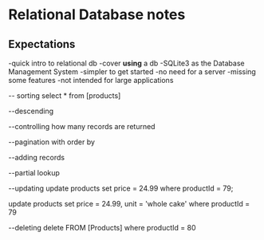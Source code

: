 # Relational Database notes


## Expectations

-quick intro to relational db
-cover **using** a db
-SQLite3 as the Database Management System
    -simpler to get started
    -no need for a server
    -missing some features
    -not intended for large applications

-- sorting
select * from [products]



--descending


--controlling how many records are returned


--pagination with order by 


--adding records


--partial lookup



--updating
update products
set price = 24.99
where productId = 79;

update products
set price = 24.99, unit = 'whole cake'
where productId = 79


--deleting
delete FROM [Products]
where productId = 80